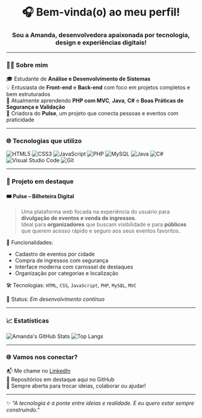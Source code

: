 <h1 align="center">🎧 Bem-vinda(o) ao meu perfil!</h1>
<h3 align="center">Sou a Amanda, desenvolvedora apaixonada por tecnologia, design e experiências digitais!</h3>

---

### 👩‍💻 Sobre mim

🎓 Estudante de **Análise e Desenvolvimento de Sistemas**  
💡 Entusiasta de **Front-end** e **Back-end** com foco em projetos completos e bem estruturados  
🧠 Atualmente aprendendo **PHP com MVC**, **Java**, **C#** e **Boas Práticas de Segurança e Validação**  
📌 Criadora do **Pulse**, um projeto que conecta pessoas e eventos com praticidade

---

### 🌐 Tecnologias que utilizo

![HTML5](https://img.shields.io/badge/HTML5-E34F26?style=for-the-badge&logo=html5&logoColor=white)
![CSS3](https://img.shields.io/badge/CSS3-1572B6?style=for-the-badge&logo=css3&logoColor=white)
![JavaScript](https://img.shields.io/badge/JavaScript-F7DF1E?style=for-the-badge&logo=javascript&logoColor=black)
![PHP](https://img.shields.io/badge/PHP-777BB4?style=for-the-badge&logo=php&logoColor=white)
![MySQL](https://img.shields.io/badge/MySQL-4479A1?style=for-the-badge&logo=mysql&logoColor=white)
![Java](https://img.shields.io/badge/Java-ED8B00?style=for-the-badge&logo=java&logoColor=white)
![C#](https://img.shields.io/badge/C%23-68217A?style=for-the-badge&logo=csharp&logoColor=white)
![Visual Studio Code](https://img.shields.io/badge/VS%20Code-007ACC?style=for-the-badge&logo=visualstudiocode&logoColor=white)
![Git](https://img.shields.io/badge/Git-F05032?style=for-the-badge&logo=git&logoColor=white)

---

### 🚀 Projeto em destaque

#### 🎟️ **Pulse – Bilheteira Digital**
> Uma plataforma web focada na experiência do usuário para **divulgação de eventos e venda de ingressos**.  
> Ideal para **organizadores** que buscam visibilidade e para **públicos** que querem acesso rápido e seguro aos seus eventos favoritos.

📌 Funcionalidades:
- Cadastro de eventos por cidade
- Compra de ingressos com segurança
- Interface moderna com carrossel de destaques
- Organização por categorias e localização

🛠️ Tecnologias: `HTML`, `CSS`, `JavaScript`, `PHP`, `MySQL`, `MVC`

🔧 Status: *Em desenvolvimento contínuo*

---

### 📈 Estatísticas

![Amanda's GitHub Stats](https://github-readme-stats.vercel.app/api?username=amandadevup&show_icons=true&theme=radical&hide=issues)
![Top Langs](https://github-readme-stats.vercel.app/api/top-langs/?username=amandadevup&layout=compact&theme=radical)

---

### 🌐 Vamos nos conectar?

📬 Me chame no [LinkedIn](https://linkedin.com/in/amandadevup)  
📌 Repositórios em destaque aqui no GitHub  
💬 Sempre aberta para trocar ideias, colaborar ou ajudar!

---

✨ *"A tecnologia é a ponte entre ideias e realidade. E eu quero estar sempre construindo."*

